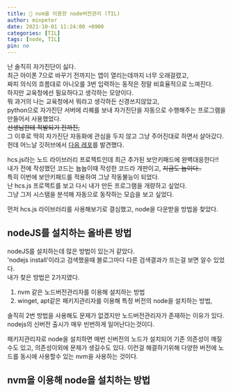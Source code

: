 ```yaml
---
title: 🦎 nvm을 이용한 node버전관리 (TIL)
author: minpeter
date: 2021-10-01 11:24:00 +0900
categories: [TIL]
tags: [node, TIL]
pin: no
---
```


난 솔직히 자가진단이 싫다.  
최근 아이폰 7으로 바꾸기 전까지는 앱이 열리는데까지 너무 오래걸렸고,  
짜피 의식의 흐름대로 아니오를 3번 입력하는 동작은 정말 비효율적으로 느껴진다.  
하지만 교육청에선 필요하다고 생각하는 모양이다.  
뭐 과거의 나는 교육청에서 뭐라고 생각하든 신경쓰지않았고,  
python으로 자가진단 서버에 리퀘를 보내 자가진단을 자동으로 수행해주는 프로그램을 만들어서 사용했었다.  
~~선생님한테 적발되기 전까진,~~  
그 이후로 딱히 자가진단 자동화에 관심을 두지 않고 그냥 주어진대로 하면서 살아갔다.  
헌데 어느날 깃허브에서 [다음 레포](https://github.com/kimcore/hcs.js)를 발견했다.  

hcs.js라는 노드 라이브러리 프로젝트인데 최근 추가된 보안키패드에 완벽대응한다!!  
내가 전에 작성했던 코드는 늅늅이때 작성한 코드라 개판이고, ~~지금도 늅이다..~~  
특히 이번에 보안키패드를 적용하여 그냥 작동불능이 되었다.  
난 hcs.js 프로젝트를 보고 다시 내가 만든 프로그램을 개량하고 싶었다.  
그냥 그저 시스탬을 분석해 자동으로 동작하는 모습을 보고 싶었다.  

먼저 hcs.js 라이브러리를 사용해보기로 결심했고, node을 다운받을 방법을 찾았다.  

## nodeJS를 설치하는 올바른 방법
nodeJS를 설치하는데 많은 방법이 있는거 같았다.  
'nodejs install'이라고 검색했을때 블로그마다 다른 검색결과가 뜨는걸 보면 알수 있었다.  
내가 찾은 방법은 2가지였다.
1. nvm 같은 노드버전관리자를 이용해 설치하는 방법
2. winget, apt같은 패키지관리자를 이용해 특정 버전의 node을 설치하는 방법,

솔직히 2번 방법을 사용해도 문제가 없겠지만 노드버전관리자가 존재하는 이유가 있다.  
nodejs의 신버전 출시가 매우 빈번하게 일어난다는것이다.  

패키지관리자로 node을 설치하면 매번 신버전의 노드가 설치되어 기존 의존성이 깨질수도 있고, 의존성이외에 문제가 생길수도 있다.
이런걸 해결하기위해 다양한 버전에 노드를 동시에 사용할수 있는 nvm을 사용하는 것이다.

## nvm을 이용해 node을 설치하는 방법
